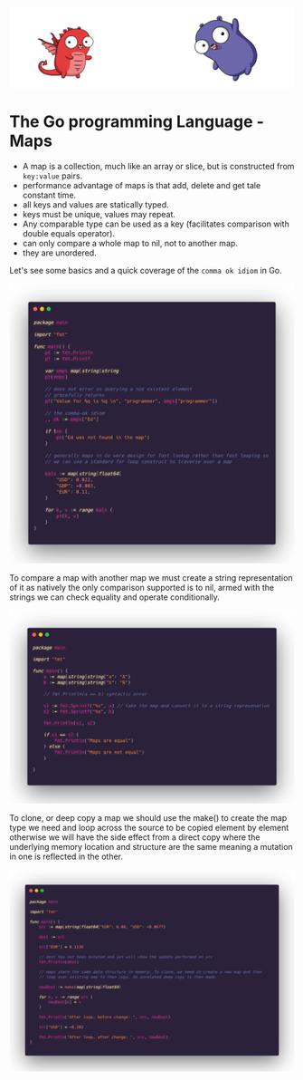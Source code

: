 ![](/assets/gologo.png)

# The Go programming Language - Maps

- A map is a collection, much like an array or slice, but is constructed from `key:value` pairs.
- performance advantage of maps is that add, delete and get tale constant time.
- all keys and values are statically typed.
- keys must be unique, values may repeat.
- Any comparable type can be used as a key (facilitates comparison with double equals operator).
- can only compare a whole map to nil, not to another map.
- they are unordered.

Let's see some basics and a quick coverage of the `comma ok idiom` in Go.

![](/core/src/08-maps/assets/801-map-basics.png)

To compare a map with another map we must create a string representation of it as natively the only comparison supported is to nil, armed with the strings we can check equality and operate conditionally.

![](/core/src/08-maps/assets/802-map-compare.png)

To clone, or deep copy a map we should use the make() to create the map type we need and loop across the source to be copied element by element otherwise we will have the side effect from a direct copy where the underlying memory location and structure are the same meaning a mutation in one is reflected in the other.

![](/core/src/08-maps/assets/803-clone-map.png)
